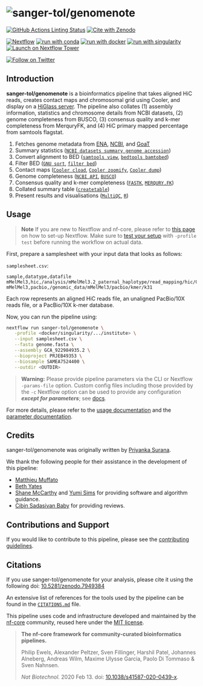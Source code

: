 # ![sanger-tol/genomenote](docs/images/sanger-tol-genomenote_logo.png)

[![GitHub Actions Linting Status](https://github.com/sanger-tol/genomenote/workflows/nf-core%20linting/badge.svg)](https://github.com/sanger-tol/genomenote/actions?query=workflow%3A%22nf-core+linting%22)
[![Cite with Zenodo](http://img.shields.io/badge/DOI-10.5281/zenodo.7949384-1073c8?labelColor=000000)](https://doi.org/10.5281/zenodo.7949384)

[![Nextflow](https://img.shields.io/badge/nextflow%20DSL2-%E2%89%A522.10.1-23aa62.svg)](https://www.nextflow.io/)
[![run with conda](http://img.shields.io/badge/run%20with-conda-3EB049?labelColor=000000&logo=anaconda)](https://docs.conda.io/en/latest/)
[![run with docker](https://img.shields.io/badge/run%20with-docker-0db7ed?labelColor=000000&logo=docker)](https://www.docker.com/)
[![run with singularity](https://img.shields.io/badge/run%20with-singularity-1d355c.svg?labelColor=000000)](https://sylabs.io/docs/)
[![Launch on Nextflow Tower](https://img.shields.io/badge/Launch%20%F0%9F%9A%80-Nextflow%20Tower-%234256e7)](https://tower.nf/launch?pipeline=https://github.com/sanger-tol/genomenote)

[![Follow on Twitter](http://img.shields.io/badge/twitter-%40SangerToL-1DA1F2?labelColor=000000&logo=twitter)](https://twitter.com/SangerToL)

## Introduction

**sanger-tol/genomenote** is a bioinformatics pipeline that takes aligned HiC reads, creates contact maps and chromosomal grid using Cooler, and display on a [HiGlass server](https://genome-note-higlass.tol.sanger.ac.uk/app). The pipeline also collates (1) assembly information, statistics and chromosome details from NCBI datasets, (2) genome completeness from BUSCO, (3) consensus quality and k-mer completeness from MerquryFK, and (4) HiC primary mapped percentage from samtools flagstat.

<!--![sanger-tol/genomenote workflow](https://raw.githubusercontent.com/sanger-tol/genomenote/main/docs/images/sanger-tol-genomenote_workflow.png)-->

1. Fetches genome metadata from [ENA](https://www.ebi.ac.uk/ena/browser/api/#/ENA_Browser_Data_API), [NCBI](https://www.ncbi.nlm.nih.gov/datasets/docs/v2/reference-docs/rest-api), and [GoaT](https://goat.genomehubs.org/api-docs/)
2. Summary statistics ([`NCBI datasets summary genome accession`](https://www.ncbi.nlm.nih.gov/datasets/docs/v2/reference-docs/command-line/datasets/summary/genome/datasets_summary_genome_accession/))
3. Convert alignment to BED ([`samtools view`](https://www.htslib.org/doc/samtools-view.html), [`bedtools bamtobed`](https://bedtools.readthedocs.io/en/latest/content/tools/bamtobed.html))
4. Filter BED ([`GNU sort`](https://www.gnu.org/software/coreutils/manual/html_node/sort-invocation.html), [`filter bed`](https://raw.githubusercontent.com/sanger-tol/genomenote/main/bin/filter_bed.sh))
5. Contact maps ([`Cooler cload`](https://cooler.readthedocs.io/en/latest/cli.html#cooler-cload-pairs), [`Cooler zoomify`](https://cooler.readthedocs.io/en/latest/cli.html#cooler-zoomify), [`Cooler dump`](https://cooler.readthedocs.io/en/latest/cli.html#cooler-dump))
6. Genome completeness ([`NCBI API`](https://www.ncbi.nlm.nih.gov/datasets/docs/v1/reference-docs/rest-api/), [`BUSCO`](https://busco.ezlab.org))
7. Consensus quality and k-mer completeness ([`FASTK`](https://github.com/thegenemyers/FASTK), [`MERQURY.FK`](https://github.com/thegenemyers/MERQURY.FK))
8. Collated summary table ([`createtable`](bin/create_table.py))
9. Present results and visualisations ([`MultiQC`](http://multiqc.info/), [`R`](https://www.r-project.org/))

## Usage

> **Note**
> If you are new to Nextflow and nf-core, please refer to [this page](https://nf-co.re/docs/usage/installation) on how
> to set-up Nextflow. Make sure to [test your setup](https://nf-co.re/docs/usage/introduction#how-to-run-a-pipeline)
> with `-profile test` before running the workflow on actual data.

First, prepare a samplesheet with your input data that looks as follows:

`samplesheet.csv`:

```csv
sample,datatype,datafile
mMelMel3,hic,/analysis/mMelMel3.2_paternal_haplotype/read_mapping/hic/GCA_922984935.2.unmasked.hic.mMelMel3.cram
mMelMel3,pacbio,/genomic_data/mMelMel3/pacbio/kmer/k31
```

Each row represents an aligned HiC reads file, an unaligned PacBio/10X reads file, or a PacBio/10X k-mer database.

Now, you can run the pipeline using:

```bash
nextflow run sanger-tol/genomenote \
   -profile <docker/singularity/.../institute> \
   --input samplesheet.csv \
   --fasta genome.fasta \
   --assembly GCA_922984935.2 \
   --bioproject PRJEB49353 \
   --biosample SAMEA7524400 \
   --outdir <OUTDIR>
```

> **Warning:**
> Please provide pipeline parameters via the CLI or Nextflow `-params-file` option. Custom config files including those
> provided by the `-c` Nextflow option can be used to provide any configuration _**except for parameters**_;
> see [docs](https://nf-co.re/usage/configuration#custom-configuration-files).

For more details, please refer to the [usage documentation](https://pipelines.tol.sanger.ac.uk/genomenote/usage) and the [parameter documentation](https://pipelines.tol.sanger.ac.uk/genomenote/parameters).

## Credits

sanger-tol/genomenote was originally written by [Priyanka Surana](https://github.com/priyanka-surana).

We thank the following people for their assistance in the development of this pipeline:

- [Matthieu Muffato](https://github.com/muffato)
- [Beth Yates](https://github.com/BethYates)
- [Shane McCarthy](https://github.com/mcshane) and [Yumi Sims](https://github.com/yumisims) for providing software and algorithm guidance.
- [Cibin Sadasivan Baby](https://github.com/cibinsb) for providing reviews.

## Contributions and Support

If you would like to contribute to this pipeline, please see the [contributing guidelines](.github/CONTRIBUTING.md).

## Citations

If you use sanger-tol/genomenote for your analysis, please cite it using the following doi: [10.5281/zenodo.7949384](https://doi.org/10.5281/zenodo.7949384)

An extensive list of references for the tools used by the pipeline can be found in the [`CITATIONS.md`](CITATIONS.md) file.

This pipeline uses code and infrastructure developed and maintained by the [nf-core](https://nf-co.re) community, reused here under the [MIT license](https://github.com/nf-core/tools/blob/master/LICENSE).

> **The nf-core framework for community-curated bioinformatics pipelines.**
>
> Philip Ewels, Alexander Peltzer, Sven Fillinger, Harshil Patel, Johannes Alneberg, Andreas Wilm, Maxime Ulysse Garcia, Paolo Di Tommaso & Sven Nahnsen.
>
> _Nat Biotechnol._ 2020 Feb 13. doi: [10.1038/s41587-020-0439-x](https://dx.doi.org/10.1038/s41587-020-0439-x).
